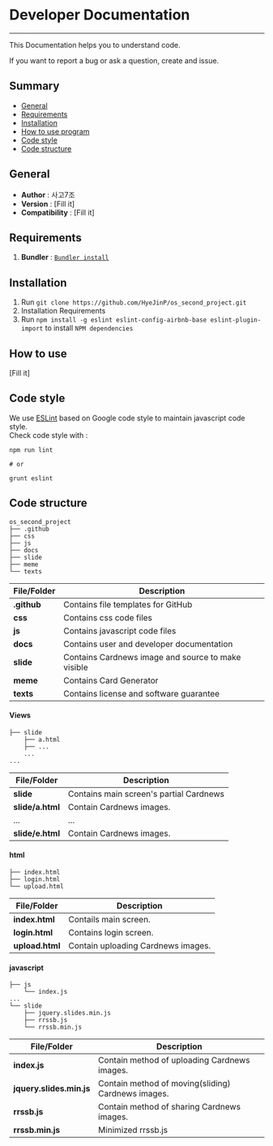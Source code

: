 # Developer Documentation
----

This Documentation helps you to understand code.

If you want to report a bug or ask a question, create and issue.

## Summary ##

* [General](#general)
* [Requirements](#requirements)
* [Installation](#Installation)
* [How to use program](#how-to-use)
* [Code style](#code-style)
* [Code structure](#code-structure`)

## General ##

- **Author** : 사고7조
- **Version** : [Fill it]
- **Compatibility** : [Fill it]

## Requirements ##

1. **Bundler** : [`Bundler install`](https://bundler.io)

## Installation ##

1. Run `git clone https://github.com/HyeJinP/os_second_project.git`
2. Installation Requirements
3. Run `npm install -g eslint eslint-config-airbnb-base eslint-plugin-import` to install `NPM dependencies`

## How to use ##

[Fill it]

## Code style ##

We use [ESLint](https://eslint.org/) based on Google code style to maintain javascript code style.  
Check code style with :
```
npm run lint

# or  

grunt eslint
```


## Code structure ##

```
os_second_project  
├── .github  
├── css  
├── js  
├── docs  
├── slide  
├── meme  
└── texts  
```

| File/Folder | Description |
|-------------|-------------|
| **.github**     |Contains file templates for GitHub|
| **css**         |Contains css code files|
| **js**          |Contains javascript code files|
| **docs**        |Contains user and developer documentation|
| **slide**       |Contains Cardnews image and source to make visible|
| **meme**        |Contains Card Generator|
| **texts**       |Contains license and software guarantee||  

#### Views ####

```
├── slide  
    ├── a.html
    ├── ...
    ...
...
```

|File/Folder|Description|
|---|---|
|**slide**|Contains main screen's partial Cardnews|
|**slide/a.html**|Contain Cardnews images.|
|...|...|
|**slide/e.html**|Contain Cardnews images.||

#### html ####

```
├── index.html
├── login.html
└── upload.html
```

|File/Folder|Description|
|---|---|
|**index.html**|Contails main screen.|
|**login.html**|Contains login screen.|
|**upload.html**|Contain uploading Cardnews images.||

#### javascript ####

```
├── js
    └── index.js
...
└── slide
    ├── jquery.slides.min.js
    ├── rrssb.js
    └── rrssb.min.js
```

|File/Folder|Description|
|---|---|
|**index.js**|Contain method of uploading Cardnews images.|
|**jquery.slides.min.js**|Contain method of moving(sliding) Cardnews images.|
|**rrssb.js**|Contain method of sharing Cardnews images.|
|**rrssb.min.js**|Minimized rrssb.js||
